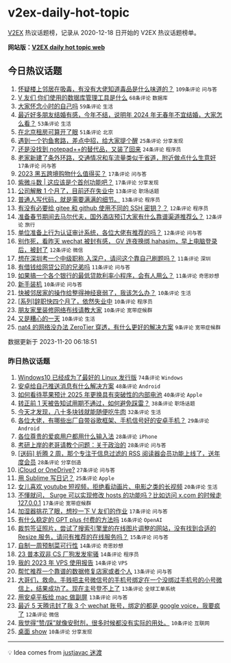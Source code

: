 # v2ex-daily-hot-topic

[V2EX](https://www.v2ex.com/) 热议话题榜，记录从 2020-12-18 日开始的 V2EX 热议话题榜单。

**网站版：[V2EX daily hot topic web](https://boojack.github.io/v2ex-daily-hot-topic-web/)**

## 今日热议话题

<!-- TODAY BEGIN -->

1. [怀疑楼上邻居在吸毒，有没有大佬知道毒品是什么味道的？](https://www.v2ex.com/t/993357) `109条评论` `问与答`
1. [V 友们 你们使用的数据库管理工具是什么](https://www.v2ex.com/t/993341) `68条评论` `数据库`
1. [大家怀念小时的自己吗](https://www.v2ex.com/t/993348) `59条评论` `生活`
1. [最近好多朋友结婚有感，今年不结，说明年 2024 年无春年不宜结婚，大家怎么看？](https://www.v2ex.com/t/993343) `53条评论` `生活`
1. [在北京租房可算开了眼](https://www.v2ex.com/t/993330) `51条评论` `北京`
1. [遇到一个钓鱼套路，差点中招，给大家提个醒](https://www.v2ex.com/t/993347) `25条评论` `分享发现`
1. [还是没找到 notepad++的替代品，又装了回来](https://www.v2ex.com/t/993408) `24条评论` `程序员`
1. [老家新建了条外环路，交通情况和车流量类似于省道，附近做点什么生意好](https://www.v2ex.com/t/993354) `17条评论` `问与答`
1. [2023 黑五跨境购物什么值得买？](https://www.v2ex.com/t/993346) `17条评论` `问与答`
1. [紫微斗数 | 这应该是个首创功能吧？](https://www.v2ex.com/t/993339) `17条评论` `分享发现`
1. [公司解散 1 个月了，目前还在失业中](https://www.v2ex.com/t/993405) `13条评论` `职场话题`
1. [普通人写代码，就是需要满满的细节。](https://www.v2ex.com/t/993338) `13条评论` `程序员`
1. [有没有必要给 gitee 和 github 使用不同的 SSH 密钥？？](https://www.v2ex.com/t/993419) `12条评论` `程序员`
1. [准备春节期间去马尔代夫，国外酒店预订大家有什么靠谱渠道推荐么？](https://www.v2ex.com/t/993375) `12条评论` `旅行`
1. [单位准备上行为认证审计系统，各位大佬有推荐的吗？](https://www.v2ex.com/t/993361) `12条评论` `问与答`
1. [别作死，看昨天 wechat 被封有感， GV 连夜换绑 hahasim，早上电脑登录后，被封了](https://www.v2ex.com/t/993332) `12条评论` `微信`
1. [想在深圳考一个中级职称 入深户，请问这个靠自己刷题吗？](https://www.v2ex.com/t/993434) `11条评论` `深圳`
1. [有借钱给网贷公司的兄弟吗](https://www.v2ex.com/t/993400) `11条评论` `问与答`
1. [如果搞一个各个银行的最低贷款利率小程序，会有人用么？](https://www.v2ex.com/t/993381) `11条评论` `奇思妙想`
1. [新手装机](https://www.v2ex.com/t/993431) `10条评论` `问与答`
1. [快被邻居家的操作给整得神经衰弱了，我该怎么办？](https://www.v2ex.com/t/993389) `10条评论` `生活`
1. [[系列]辞职快四个月了，依然失业中](https://www.v2ex.com/t/993350) `10条评论` `程序员`
1. [朋友家里装修网络布线请教大家](https://www.v2ex.com/t/993344) `10条评论` `宽带症候群`
1. [又是糟心的一天](https://www.v2ex.com/t/993340) `10条评论` `生活`
1. [nat4 的网络没办法 ZeroTier 穿透，有什么更好的解决方案](https://www.v2ex.com/t/993387) `9条评论` `宽带症候群`

数据更新于 2023-11-20 06:18:51

<!-- TODAY END -->

### 昨日热议话题

<!-- YESTERDAY BEGIN -->

1. [Windows10 已经成为了最好的 Linux 发行版](https://www.v2ex.com/t/993189) `74条评论` `Windows`
1. [安卓给自己推送消息有什么解决方案](https://www.v2ex.com/t/993205) `48条评论` `Android`
1. [如何看待苹果预计 2025 年更换具有突破性的内部电池](https://www.v2ex.com/t/993173) `40条评论` `Apple`
1. [转正前 1 天被告知试用期不通过，如何避免踩雷？](https://www.v2ex.com/t/993191) `38条评论` `职场话题`
1. [今天才发现，八十多块钱就能随便吃牛肉](https://www.v2ex.com/t/993197) `32条评论` `生活`
1. [各位大佬，有哪些出厂自带谷歌框架、手机信号好的安卓手机？](https://www.v2ex.com/t/993259) `29条评论` `Android`
1. [各位尊贵的爱疯用户都用什么输入法](https://www.v2ex.com/t/993287) `28条评论` `iPhone`
1. [考研上岸的老哥请教个问题：关于政治的](https://www.v2ex.com/t/993196) `28条评论` `问与答`
1. [[送码] 折腾 2 周，那个专注于信息过滤的 RSS 阅读器会员功能上线了，送年度会员](https://www.v2ex.com/t/993230) `28条评论` `分享创造`
1. [iCloud or OneDrive?](https://www.v2ex.com/t/993158) `27条评论` `问与答`
1. [用 Sublime 写日记？](https://www.v2ex.com/t/993219) `25条评论` `Apple`
1. [女儿喜欢 youtube 短视频，拒绝看动画片、电影之类的长视频](https://www.v2ex.com/t/993313) `20条评论` `生活`
1. [不懂就问， Surge 可以实现修改 hosts 的功能吗？比如访问 x.com 的时候走 127.0.0.1](https://www.v2ex.com/t/993260) `17条评论` `宽带症候群`
1. [加湿器挑花了眼，想抄一下 V 友们的作业](https://www.v2ex.com/t/993247) `17条评论` `问与答`
1. [有什么稳定的 GPT plus 付费的方法吗](https://www.v2ex.com/t/993193) `16条评论` `OpenAI`
1. [裁剪签证照片，尝试了搜索引擎里的在线图片调整的网站，没有找到合适的 Resize 服务，请问有推荐的在线服务吗？](https://www.v2ex.com/t/993201) `15条评论` `问与答`
1. [自制一周预制菜可行性](https://www.v2ex.com/t/993300) `14条评论` `奇思妙想`
1. [23 普本双非 CS 厂狗发发牢骚](https://www.v2ex.com/t/993242) `14条评论` `程序员`
1. [我的 2023 年 VPS 使用报告](https://www.v2ex.com/t/993204) `14条评论` `VPS`
1. [帮忙推荐一个靠谱的数据修复店家或者个人](https://www.v2ex.com/t/993213) `13条评论` `问与答`
1. [大哥们，救命。手贱把主号微信号的手机号绑定在一个没绑过手机号的小号微信上，结果成功了。现在主号登不上了](https://www.v2ex.com/t/993212) `13条评论` `全球工单系统`
1. [用安卓平板给 mac 做副屏](https://www.v2ex.com/t/993209) `13条评论` `问与答`
1. [最近 5 天腾讯封了我 3 个 wechat 账号，绑定的都是 google voice，我要疯了](https://www.v2ex.com/t/993275) `12条评论` `微信`
1. [我觉得“赞/踩”就像安慰剂，很多时候都没有实际的用处。](https://www.v2ex.com/t/993253) `10条评论` `互联网`
1. [桌面 show](https://www.v2ex.com/t/993222) `10条评论` `分享发现`

<!-- YESTERDAY END -->

---

💡 Idea comes from [justjavac 迷渡](https://github.com/justjavac/)

